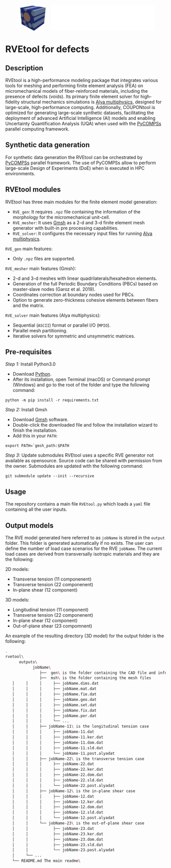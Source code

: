 <div align="center">
  <img src="img/RVEtool-Logo.png" align="center" alt="RVEtool" height="85px">
  <img src="img/BSC-white.svg" align="center" alt="RVEtool" height="80px">
</div>

# RVEtool for defects

## Description

RVEtool is a high-performance modeling package that integrates various tools for meshing and performing finite element analysis (FEA) on micromechanical models of fiber-reinforced materials, including the presence of defects (voids). Its primary finite element solver for high-fidelity structural mechanics simulations is [Alya multiphysics](https://www.bsc.es/research-development/research-areas/engineering-simulations/alya-high-performance-computational), designed for large-scale, high-performance computing. Additionally, COUPONtool is optimized for generating large-scale synthetic datasets, facilitating the deployment of advanced Artificial Intelligence (AI) models and enabling Uncertainty Quantification Analysis (UQA) when used with the [PyCOMPSs](https://pypi.org/project/pycompss/) parallel computing framework.


## Synthetic data generation

For synthetic data generation the RVEtool can be orchestrated by [PyCOMPSs](https://pypi.org/project/pycompss/) parallel framework. The use of PyCOMPSs allow to perform large-scale Design of Experiments (DoE) when is executed in HPC environments.

## RVEtool modules

RVEtool has three main modules for the finite element model generation:

  * `RVE_gen`: It requires `.npz` file containing the information of the morphology for the micromechanical unit-cell.
  * `RVE_mesher`: It uses [Gmsh](https://gmsh.info) as a 2-d and 3-d finite element mesh generator with built-in pre processing capabilities.
  * `RVE_solver`: It configures the necessary input files for running [Alya multiphysics](https://www.bsc.es/research-development/research-areas/engineering-simulations/alya-high-performance-computational).
  
`RVE_gen` main features:
- Only `.npz` files are supported.

`RVE_mesher` main features (Gmsh):
- 2-d and 3-d meshes with linear quadrilaterals/hexahedron elements.
- Generation of the full Periodic Boundary Conditions (PBCs) based on master-slave nodes (Garoz et al. 2019).
- Coordinates correction at boundary nodes used for PBCs.
- Option to generate zero-thickness cohesive elements between fibers and the matrix.

`RVE_solver` main features (Alya multiphysics):
- Sequential (`ASCII`) format or parallel I/O (`MPIO`).
- Parallel mesh partitioning.
- Iterative solvers for symmetric and unsymmetric matrices.

## Pre-requisites

*Step 1:* Install Python3.0
- Download [Python](https://www.python.org).
- After its installation, open Terminal (macOS) or Command prompt (Windows) and go to the root of the folder and type the following command:

```
python -m pip install -r requirements.txt
```

*Step 2:* Install Gmsh
- Download [Gmsh](https://gmsh.info)  software. 
- Double-click the downloaded file and follow the installation wizard to finish the installation.
- Add this in your `PATH`:
```
export PATH=`gmsh_path:$PATH
```
*Step 3:* Update submodules
RVEtool uses a specific RVE generator not available as opensource. Source code can be shared with permission from the owner. Submodules are updated with the following command:

```
git submodule update --init --recursive
```

## Usage
The repository contains a main file `RVEtool.py` which loads a `yaml` file containing all the user inputs.

## Output models
The RVE model generated here referred to as `jobName` is stored in the `output` folder. This folder is generated automatically if no exists. The user can define the number of load case scenarios for the RVE `jobName`. The current load cases are derived from transversally isotropic materials and they are the following:

2D models:
- Transverse tension (11 componenent)
- Transverse tension (22 componenent)
- In-plane shear (12 component)

3D models:
- Longitudinal tension (11 component)
- Transverse tension (22 componenent)
- In-plane shear (12 component)
- Out-of-plane shear (23 compomnent)

An example of the resulting directory (3D model) for the output folder is the following:
```bash
.
rvetool\
      outputs\
            jobName\
               ├──  gen\ is the folder containing the CAD file and info of the RVE generated. 
               ├──  msh\ is the folder containing the mesh files
   │     │     │     ├── jobName.dims.dat 
   │     │     │     ├── jobName.mat.dat
   │     │     │     ├── jobName.fie.dat
   │     │     │     ├── jobName.geo.dat
   │     │     │     ├── jobName.set.dat
   │     │     │     ├── jobName.fix.dat
   │     │     │     ├── jobName.per.dat
   │     │     │     └── ...             
   │     │     ├── jobName-11\ is the longitudinal tension case
   │     │     │     ├── jobName-11.dat
   │     │     │     ├── jobName-11.ker.dat
   │     │     │     ├── jobName-11.dom.dat
   │     │     │     ├── jobName-11.sld.dat
   │     │     │     └── jobName-11.post.alyadat 
   │     │     ├── jobName-22\ is the transverse tension case
   │     │     │     ├── jobName-22.dat
   │     │     │     ├── jobName-22.ker.dat
   │     │     │     ├── jobName-22.dom.dat
   │     │     │     ├── jobName-22.sld.dat
   │     │     │     └── jobName-22.post.alyadat 
   │     │     ├── jobName-12\ is the in-plane shear case
   │     │     │     ├── jobName-12.dat
   │     │     │     ├── jobName-12.ker.dat
   │     │     │     ├── jobName-12.dom.dat
   │     │     │     ├── jobName-12.sld.dat
   │     │     │     └── jobName-12.post.alyadat 
   │     │     └── jobName-23\ is the out-of-plane shear case
   │     │           ├── jobName-23.dat
   │     │           ├── jobName-23.ker.dat
   │     │           ├── jobName-23.dom.dat
   │     │           ├── jobName-23.sld.dat
   │     │           └── jobName-23.post.alyadat 
   │     └── ...
   └── README.md The main readme\
```
